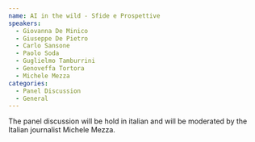 ```yaml
---
name: AI in the wild - Sfide e Prospettive
speakers:
  - Giovanna De Minico
  - Giuseppe De Pietro
  - Carlo Sansone
  - Paolo Soda
  - Guglielmo Tamburrini
  - Genoveffa Tortora
  - Michele Mezza
categories:
  - Panel Discussion
  - General
---
```


The panel discussion will be hold in italian and will be moderated by the Italian journalist Michele Mezza. 